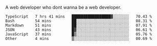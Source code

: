 A web developer who dont wanna be a web developer.

<!--START_SECTION:waka-->

```text
TypeScript   7 hrs 41 mins   █████████████████▓░░░░░░░   70.43 %
Bash         54 mins         ██░░░░░░░░░░░░░░░░░░░░░░░   08.31 %
Markdown     51 mins         ██░░░░░░░░░░░░░░░░░░░░░░░   07.91 %
JSON         43 mins         █▓░░░░░░░░░░░░░░░░░░░░░░░   06.61 %
JavaScript   37 mins         █▒░░░░░░░░░░░░░░░░░░░░░░░   05.76 %
Other        4 mins          ▒░░░░░░░░░░░░░░░░░░░░░░░░   00.69 %
```

<!--END_SECTION:waka-->
